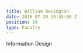 ```yaml
---
title: William Bevington
date: 2016-07-20 15:45:00 Z
position: 28
type: Faculty
---
```


Information Design